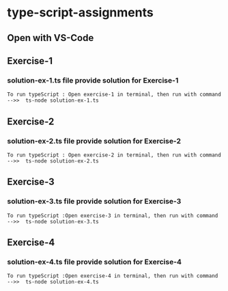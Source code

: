 # type-script-assignments

## Open with VS-Code

## Exercise-1
### solution-ex-1.ts file provide solution for Exercise-1
    To run typeScript : Open exercise-1 in terminal, then run with command -->>  ts-node solution-ex-1.ts

## Exercise-2
### solution-ex-2.ts file provide solution for Exercise-2
    To run typeScript : Open exercise-2 in terminal, then run with command -->>  ts-node solution-ex-2.ts

## Exercise-3
### solution-ex-3.ts file provide solution for Exercise-3
    To run typeScript :Open exercise-3 in terminal, then run with command -->>  ts-node solution-ex-3.ts

## Exercise-4
### solution-ex-4.ts file provide solution for Exercise-4
    To run typeScript :Open exercise-4 in terminal, then run with command -->>  ts-node solution-ex-4.ts